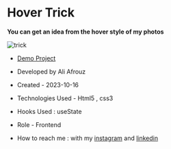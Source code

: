 # Hover Trick 

**You can get an idea from the hover style of my photos**

![trick](https://github.com/alinajafi-developer/hoverTrick/assets/147813870/6a98bf0c-d2e9-4244-822f-b2f640b235fc)



- [Demo Project](https://alinajafi-developer.github.io/hoverTrick/)

- Developed by Ali Afrouz

- Created - 2023-10-16

- Technologies Used - Html5 , css3
- Hooks Used : useState 

- Role - Frontend

- How to reach me : with my [instagram](https://www.instagram.com/alinajafi_developer) and [linkedin](https://www.linkedin.com/in/alinajafi-developer/)
